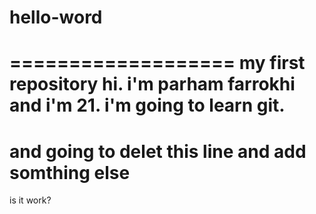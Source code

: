 # hello-word
===================
my first repository
hi. i'm parham farrokhi and i'm 21. i'm going to learn git.
===================

and going to delet this line and add somthing else
===================
is it work?
